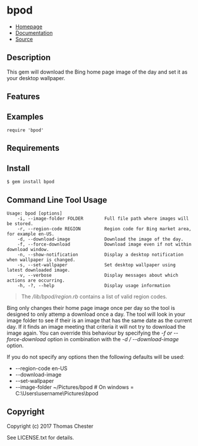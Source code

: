 # bpod

* [Homepage](https://rubygems.org/gems/bpod)
* [Documentation](http://rubydoc.info/gems/bpod/frames)
* [Source](https://github.com/tjchester/bpod)

## Description

This gem will download the Bing home page image of the day and set it as your desktop wallpaper.

## Features

## Examples

    require 'bpod'

## Requirements

## Install

    $ gem install bpod

## Command Line Tool Usage

```
Usage: bpod [options]
    -i, --image-folder FOLDER        Full file path where images will be stored.
    -r, --region-code REGION         Region code for Bing market area, for example en-US.
    -d, --download-image             Download the image of the day.
    -f, --force-download             Download image even if not within download window.
    -n, --show-notification          Display a desktop notification when wallpaper is changed.
    -s, --set-wallpaper              Set desktop wallpaper using latest downloaded image.
    -v, --verbose                    Display messages about which actions are occurring.
    -h, -?, --help                   Display usage information
```

> The */lib/bpod/region.rb* contains a list of valid region codes.

Bing only changes their home page image once per day so the tool is designed to only attemp a download once a day. The tool will look in your image folder to see if their is an image that has the same date as the current day. If it finds an image meeting that criteria it will not try to download the image again. You can override this behaviour by specifying the *-f or --force-download* option in combination with the *-d / --download-image* option.

If you do not specify any options then the following defaults will be used:

- --region-code en-US
- --download-image
- --set-wallpaper
- --image-folder ~/Pictures/bpod # On windows = C:\Users\username\Pictures\bpod

## Copyright

Copyright (c) 2017 Thomas Chester

See LICENSE.txt for details.
